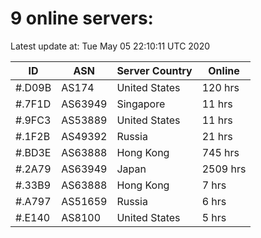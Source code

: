 # 9 online servers:

Latest update at: Tue May 05 22:10:11 UTC 2020

| ID | ASN | Server Country | Online |
| -- | --- | -------------- | ------ |
| #.D09B | AS174 | United States | 120 hrs |
| #.7F1D | AS63949 | Singapore | 11 hrs |
| #.9FC3 | AS53889 | United States | 11 hrs |
| #.1F2B | AS49392 | Russia | 21 hrs |
| #.BD3E | AS63888 | Hong Kong | 745 hrs |
| #.2A79 | AS63949 | Japan | 2509 hrs |
| #.33B9 | AS63888 | Hong Kong | 7 hrs |
| #.A797 | AS51659 | Russia | 6 hrs |
| #.E140 | AS8100 | United States | 5 hrs |

